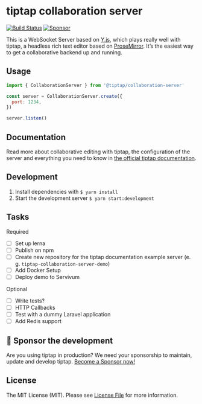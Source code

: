 # tiptap collaboration server
<!-- [![Version](https://img.shields.io/npm/v/@tiptap/collaboration-server.svg?label=version)](https://www.npmjs.com/package/@tiptap/collaboration-server)
[![Downloads](https://img.shields.io/npm/dm/@tiptap/collaboration-server.svg)](https://npmcharts.com/compare/@tiptap/collaboration-server?minimal=true)
[![License](https://img.shields.io/npm/l/@tiptap/collaboration-server.svg)](https://www.npmjs.com/package/@tiptap/collaboration-server) -->
[![Build Status](https://github.com/ueberdosis/tiptap-collaboration-server/workflows/build/badge.svg)](https://github.com/ueberdosis/tiptap-collaboration-server/actions)
[![Sponsor](https://img.shields.io/static/v1?label=Sponsor&message=%E2%9D%A4&logo=GitHub)](https://github.com/sponsors/ueberdosis)

This is a WebSocket Server based on [Y.js](https://github.com/yjs/yjs), which plays really well with tiptap, a headless rich text editor based on [ProseMirror](https://github.com/ProseMirror/prosemirror). It’s the easiest way to get a collaborative backend up and running.

## Usage
```js
import { CollaborationServer } from '@tiptap/collaboration-server'

const server = CollaborationServer.create({
  port: 1234,
})

server.listen()
```

## Documentation
Read more about collaborative editing with tiptap, the configuration of the server and everything you need to know in [the official tiptap documentation](https://next.tiptap.dev/guide/collaborative-editing).

## Development
1. Install dependencies with `$ yarn install`
2. Start the development server `$ yarn start:development`

## Tasks
Required
- [ ] Set up lerna
- [ ] Publish on npm
- [ ] Create new repository for the tiptap documentation example server (e. g. `tiptap-collaboration-server-demo`)
- [ ] Add Docker Setup
- [ ] Deploy demo to Servivum

Optional
- [ ] Write tests?
- [ ] HTTP Callbacks
- [ ] Test with a dummy Laravel application
- [ ] Add Redis support

## 💖 Sponsor the development
Are you using tiptap in production? We need your sponsorship to maintain, update and develop tiptap. [Become a Sponsor now!](https://github.com/sponsors/ueberdosis)

## License
The MIT License (MIT). Please see [License File](LICENSE.md) for more information.
